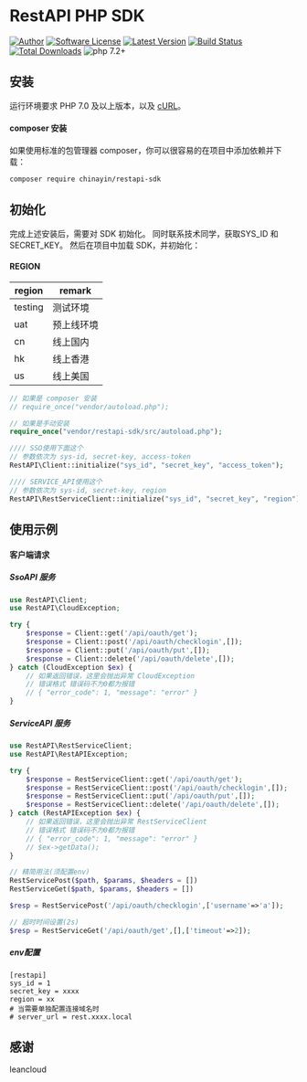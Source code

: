 RestAPI PHP SDK
====

[![Author](https://img.shields.io/badge/author-@chinayin-blue.svg)](https://github.com/chinayin)
[![Software License](https://img.shields.io/badge/license-MIT-brightgreen.svg)](LICENSE)
[![Latest Version](https://img.shields.io/packagist/v/chinayin/restapi-sdk.svg)](https://packagist.org/packages/chinayin/restapi-sdk)
[![Build Status](https://travis-ci.org/chinayin/restapi-sdk.svg?branch=0.4)](https://travis-ci.org/thephpleague/flysystem)
[![Total Downloads](https://img.shields.io/packagist/dt/chinayin/restapi-sdk.svg)](https://packagist.org/packages/chinayin/restapi-sdk)
![php 7.2+](https://img.shields.io/badge/php-min%207.2-red.svg)

安装
----

运行环境要求 PHP 7.0 及以上版本，以及
[cURL](http://php.net/manual/zh/book.curl.php)。

#### composer 安装

如果使用标准的包管理器 composer，你可以很容易的在项目中添加依赖并下载：

```bash
composer require chinayin/restapi-sdk
```

初始化
----

完成上述安装后，需要对 SDK 初始化。
同时联系技术同学，获取SYS_ID 和 SECRET_KEY。
然后在项目中加载 SDK，并初始化：

#### REGION
|region|remark|
|---|---|
|testing|测试环境|
|uat|预上线环境|
|cn|线上国内|
|hk|线上香港|
|us|线上美国|

```php
// 如果是 composer 安装
// require_once("vendor/autoload.php");

// 如果是手动安装
require_once("vendor/restapi-sdk/src/autoload.php");

//// SSO使用下面这个
// 参数依次为 sys-id, secret-key, access-token
RestAPI\Client::initialize("sys_id", "secret_key", "access_token");

//// SERVICE_API使用这个
// 参数依次为 sys-id, secret-key, region
RestAPI\RestServiceClient::initialize("sys_id", "secret_key", "region");
```

使用示例
----

#### 客户端请求 

##### SsoAPI 服务
```php
use RestAPI\Client;
use RestAPI\CloudException;

try {
    $response = Client::get('/api/oauth/get');
    $response = Client::post('/api/oauth/checklogin',[]);
    $response = Client::put('/api/oauth/put',[]);
    $response = Client::delete('/api/oauth/delete',[]);
} catch (CloudException $ex) {
    // 如果返回错误，这里会抛出异常 CloudException
    // 错误格式 错误码不为0都为报错
    // { "error_code": 1, "message": "error" }
}
```

##### ServiceAPI 服务
```php
use RestAPI\RestServiceClient;
use RestAPI\RestAPIException;

try {
    $response = RestServiceClient::get('/api/oauth/get');
    $response = RestServiceClient::post('/api/oauth/checklogin',[]);
    $response = RestServiceClient::put('/api/oauth/put',[]);
    $response = RestServiceClient::delete('/api/oauth/delete',[]);
} catch (RestAPIException $ex) {
    // 如果返回错误，这里会抛出异常 RestServiceClient
    // 错误格式 错误码不为0都为报错
    // { "error_code": 1, "message": "error" }
    // $ex->getData();
}
```
```php
// 精简用法(须配置env)
RestServicePost($path, $params, $headers = [])
RestServiceGet($path, $params, $headers = [])

$resp = RestServicePost('/api/oauth/checklogin',['username'=>'a']);

// 超时时间设置(2s)
$resp = RestServiceGet('/api/oauth/get',[],['timeout'=>2]);

```

##### env配置
```
[restapi]
sys_id = 1
secret_key = xxxx
region = xx
# 当需要单独配置连接域名时
# server_url = rest.xxxx.local
```

感谢
----
leancloud

